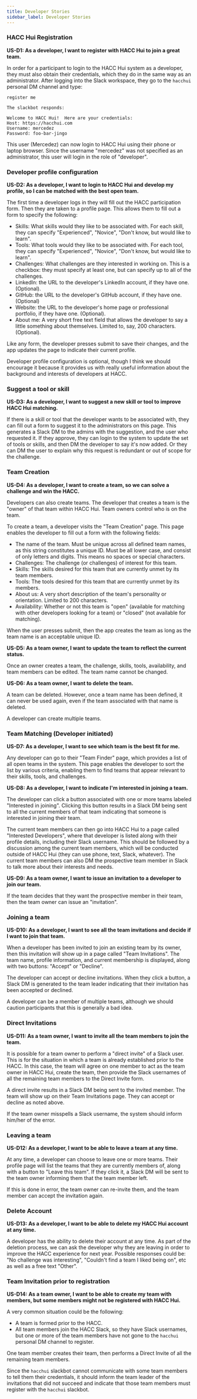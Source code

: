 ```yaml
---
title: Developer Stories
sidebar_label: Developer Stories
---
```


### HACC Hui Registration

**US-D1: As a developer, I want to register with HACC Hui to join a great team.**

In order for a participant to login to the HACC Hui system as a developer, they must also obtain their credentials, which they do in the same way as an administrator. After logging into the Slack workspace, they go to the `hacchui` personal DM channel and type:

```
register me 

The slackbot responds:

Welcome to HACC Hui!  Here are your credentials:
Host: https://hacchui.com
Username: mercedez
Password: foo-bar-jingo
```

This user (Mercedez) can now login to HACC Hui using their phone or laptop browser. Since the username "mercedez" was not specified as an administrator, this user will login in the role of "developer". 

### Developer profile configuration

**US-D2: As a developer, I want to login to HACC Hui and develop my profile, so I can be matched with the best open team.**

The first time a developer logs in they will fill out the HACC participation form. Then they are taken to a profile page. This allows them to fill out a form to specify the following:
* Skills: What skills would they like to be associated with.  For each skill, they can specify "Experienced", "Novice", "Don't know, but would like to learn".
* Tools: What tools would they like to be associated with.  For each tool, they can specify "Experienced", "Novice", "Don't know, but would like to learn".
* Challenges: What challenges are they interested in working on.  This is a checkbox: they must specify at least one, but can specify up to all of the challenges. 
* LinkedIn: the URL to the developer's LinkedIn account, if they have one. (Optional).
* GitHub: the URL to the developer's GitHub account, if they have one. (Optional)
* Website: the URL to the developer's home page or professional portfolio, if they have one. (Optional).
* About me: A very short free text field that allows the developer to say a little something about themselves. Limited to, say, 200 characters. (Optional). 

Like any form, the developer presses submit to save their changes, and the app updates the page to indicate their current profile. 

Developer profile configuration is optional, though I think we should encourage it because it provides us with really useful information about the background and interests of developers at HACC.

### Suggest a tool or skill

**US-D3: As a developer, I want to suggest a new skill or tool to improve HACC Hui matching.**

If there is a skill or tool that the developer wants to be associated with, they can fill out a form to suggest it to the administrators on this page. This generates a Slack DM to the admins with the suggestion, and the user who requested it.  If they approve, they can login to the system to update the set of tools or skills, and then DM the developer to say it's now added. Or they can DM the user to explain why this request is redundant or out of scope for the challenge.

### Team Creation

**US-D4: As a developer, I want to create a team, so we can solve a challenge and win the HACC.**

Developers can also create teams.  The developer that creates a team is the "owner" of that team within HACC Hui.  Team owners control who is on the team. 

To create a team, a developer visits the "Team Creation" page.  This page enables the developer to fill out a form with the following fields:
* The name of the team. Must be unique across all defined team names, as this string constitutes a unique ID.  Must be all lower case, and consist of only letters and digits.  This means no spaces or special characters. 
* Challenges: The challenge (or challenges) of interest for this team.
* Skills: The skills desired for this team that are currently unmet by its team members. 
* Tools: The tools desired for this team that are currently unmet by its members. 
* About us: A very short description of the team's personality or orientation. Limited to 200 characters.
* Availability: Whether or not this team is "open" (available for matching with other developers looking for a team) or "closed" (not available for matching). 

When the user presses submit, then the app creates the team as long as the team name is an acceptable unique ID.

**US-D5: As a team owner, I want to update the team to reflect the current status.**

Once an owner creates a team, the challenge, skills, tools, availability, and team members can be edited. The team name cannot be changed.

**US-D6: As a team owner, I want to delete the team.**

A team can be deleted. However, once a team name has been defined, it can never be used again, even if the team associated with that name is deleted.

A developer can create multiple teams. 

### Team Matching (Developer initiated)

**US-D7: As a developer, I want to see which team is the best fit for me.**

Any developer can go to their "Team Finder" page, which provides a list of all open teams in the system. This page enables the developer to sort the list by various criteria, enabling them to find teams that appear relevant to their skills, tools, and challenges. 

**US-D8: As a developer, I want to indicate I'm interested in joining a team.**

The developer can click a button associated with one or more teams labeled "Interested in joining". Clicking this button results in a Slack DM being sent to all the current members of that team indicating that someone is interested in joining their team. 

The current team members can then go into HACC Hui to a page called "Interested Developers", where that developer is listed along with their profile details, including their Slack username.  This should be followed by a discussion among the current team members, which will be conducted outside of HACC Hui (they can use phone, text, Slack, whatever).  The current team members can also DM the prospective team member in Slack to talk more about their interests and needs.

**US-D9: As a team owner, I want to issue an invitation to a developer to join our team.**

If the team decides that they want the prospective member in their team, then the team owner can issue an "invitation". 

### Joining a team

**US-D10: As a developer, I want to see all the team invitations and decide if I want to join that team.**

When a developer has been invited to join an existing team by its owner, then this invitation will show up in a page called "Team Invitations".   The team name, profile information, and current membership is displayed, along with two buttons: "Accept" or "Decline".  

The developer can accept or decline invitations.  When they click a button, a Slack DM is generated to the team leader indicating that their invitation has been accepted or declined.

A developer can be a member of multiple teams, although we should caution participants that this is generally a bad idea. 
### Direct Invitations

**US-D11: As a team owner, I want to invite all the team members to join the team.**

It is possible for a team owner to perform a "direct invite" of a Slack user. This is for the situation in which a team is already established prior to the HACC.  In this case, the team will agree on one member to act as the team owner in HACC Hui, create the team, then provide the Slack usernames of all the remaining team members to the Direct Invite form. 

A direct invite results in a Slack DM being sent to the invited member. The team will show up on their Team Invitations page.  They can accept or decline as noted above. 

If the team owner misspells a Slack username, the system should inform him/her of the error.

### Leaving a team

**US-D12: As a developer, I want to be able to leave a team at any time.**

At any time, a developer can choose to leave one or more teams.  Their profile page will list the teams that they are currently members of, along with a button to "Leave this team". If they click it, a Slack DM will be sent to the team owner informing them that the team member left.

If this is done in error, the team owner can re-invite them, and the team member can accept the invitation again. 

### Delete Account

**US-D13: As a developer, I want to be able to delete my HACC Hui account at any time.**

A developer has the ability to delete their account at any time. As part of the deletion process, we can ask the developer why they are leaving in order to improve the HACC experience for next year.  Possible responses could be: "No challenge was interesting", "Couldn't find a team I liked being on", etc as well as a free text "Other".

### Team Invitation prior to registration

**US-D14: As a team owner, I want to be able to create my team with members, but some members might not be registered with HACC Hui.**

A very common situation could be the following:
* A team is formed prior to the HACC.
* All team members join the HACC Slack, so they have Slack usernames, but one or more of the team members have not gone to the `hacchui` personal DM channel to register. 

One team member creates their team, then performs a Direct Invite of all the remaining team members. 

Since the `hacchui` slackbot cannot communicate with some team members to tell them their credentials, it should inform the team leader of the invitations that did not succeed and indicate that those team members must register with the `hacchui` slackbot.
